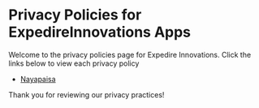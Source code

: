 # Privacy Policies for ExpedireInnovations Apps

Welcome to the privacy policies page for Expedire Innovations. Click the links below to view each privacy policy

- [Nayapaisa](./NayaPaisa/nayapaisa-privacy-policy.md)

Thank you for reviewing our privacy practices!
